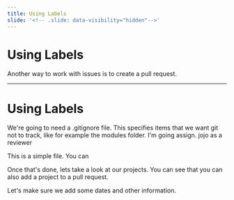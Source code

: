 ```yaml
---
title: Using Labels
slide: '<!-- .slide: data-visibility="hidden"-->'
---
```


<!-- .slide: data-state="layout-title" class="bg-dark"-->

# Using Labels

> >

Another way to work with issues is to create a pull request.

---

<!-- .slide: data-state="layout-code-list" -->

# Using Labels

> >

We're going to need a .gitignore file. This specifies items that we want git not to track, like for example the modules folder. I'm going assign. jojo as a reviewer

This is a simple file. You can 

Once that's done, lets take a look at our projects. You can see that you can also add a project to a pull request.

Let's make sure we add some dates and other information.



